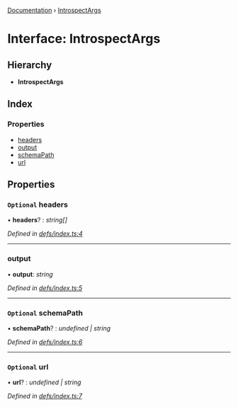 [Documentation](../README.md) › [IntrospectArgs](introspectargs.md)

# Interface: IntrospectArgs

## Hierarchy

* **IntrospectArgs**

## Index

### Properties

* [headers](introspectargs.md#optional-headers)
* [output](introspectargs.md#output)
* [schemaPath](introspectargs.md#optional-schemapath)
* [url](introspectargs.md#optional-url)

## Properties

### `Optional` headers

• **headers**? : *string[]*

*Defined in [defs/index.ts:4](https://github.com/badbatch/graphql-box/blob/313a3bd/packages/cli/src/defs/index.ts#L4)*

___

###  output

• **output**: *string*

*Defined in [defs/index.ts:5](https://github.com/badbatch/graphql-box/blob/313a3bd/packages/cli/src/defs/index.ts#L5)*

___

### `Optional` schemaPath

• **schemaPath**? : *undefined | string*

*Defined in [defs/index.ts:6](https://github.com/badbatch/graphql-box/blob/313a3bd/packages/cli/src/defs/index.ts#L6)*

___

### `Optional` url

• **url**? : *undefined | string*

*Defined in [defs/index.ts:7](https://github.com/badbatch/graphql-box/blob/313a3bd/packages/cli/src/defs/index.ts#L7)*
